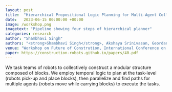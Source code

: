 ```yaml
---
layout: post
title:  "Hierarchical Propositional Logic Planning for Multi-Agent Collective Construction"
date:   2023-06-15 00:00:00 +00:00
image: /workshop.png
imagetext: "Pipeline showing four steps of hierarchical planner"
categories: research
author: "Shambhavi Singh"
authors: "<strong>Shambhavi Singh</strong>, Akshaya Srinivasan, Geordan Gutow, Bhaskar Vundurthy and Howie Choset"
venue: "Workshop on Future of Constrution, International Conference on Robotics and Automation, London, UK, 2023"
paper: https://construction-robots.github.io/papers/40.pdf
---
```

We task teams of robots to collectively construct a modular structure composed of blocks. We employ temporal logic to plan at the task-level (robots pick-up and place blocks), then parallelize and find paths for multiple agents (robots move while carrying blocks) to execute the tasks.

